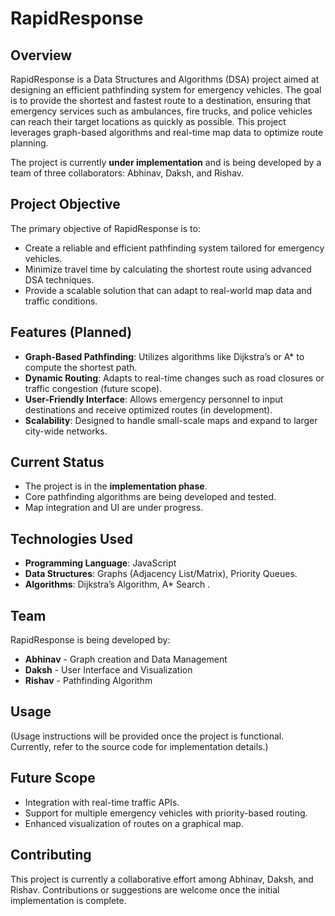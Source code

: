 # RapidResponse

## Overview
RapidResponse is a Data Structures and Algorithms (DSA) project aimed at designing an efficient pathfinding system for emergency vehicles. The goal is to provide the shortest and fastest route to a destination, ensuring that emergency services such as ambulances, fire trucks, and police vehicles can reach their target locations as quickly as possible. This project leverages graph-based algorithms and real-time map data to optimize route planning.

The project is currently **under implementation** and is being developed by a team of three collaborators: Abhinav, Daksh, and Rishav.

## Project Objective
The primary objective of RapidResponse is to:
- Create a reliable and efficient pathfinding system tailored for emergency vehicles.
- Minimize travel time by calculating the shortest route using advanced DSA techniques.
- Provide a scalable solution that can adapt to real-world map data and traffic conditions.

## Features (Planned)
- **Graph-Based Pathfinding**: Utilizes algorithms like Dijkstra’s or A* to compute the shortest path.
- **Dynamic Routing**: Adapts to real-time changes such as road closures or traffic congestion (future scope).
- **User-Friendly Interface**: Allows emergency personnel to input destinations and receive optimized routes (in development).
- **Scalability**: Designed to handle small-scale maps and expand to larger city-wide networks.

## Current Status
- The project is in the **implementation phase**.
- Core pathfinding algorithms are being developed and tested.
- Map integration and UI are under progress.

## Technologies Used
- **Programming Language**: JavaScript
- **Data Structures**: Graphs (Adjacency List/Matrix), Priority Queues.
- **Algorithms**: Dijkstra’s Algorithm, A* Search .


## Team
RapidResponse is being developed by:
- **Abhinav** - Graph creation and Data Management
- **Daksh** - User Interface and Visualization
- **Rishav** - Pathfinding Algorithm


## Usage
(Usage instructions will be provided once the project is functional. Currently, refer to the source code for implementation details.)

## Future Scope
- Integration with real-time traffic APIs.
- Support for multiple emergency vehicles with priority-based routing.
- Enhanced visualization of routes on a graphical map.

## Contributing
This project is currently a collaborative effort among Abhinav, Daksh, and Rishav. Contributions or suggestions are welcome once the initial implementation is complete. 
